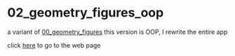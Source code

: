 # 02_geometry_figures_oop
a variant of [00_geometry_figures](https://github.com/Damix48/web_js/tree/master/00_geometry_figures)
this version is OOP, I rewrite the entire app

click [here](https://damix48.github.io/web_js/02_geometry_figures_oop) to go to the web page
